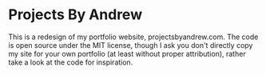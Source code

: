 # Projects By Andrew

This is a redesign of my portfolio website, projectsbyandrew.com.
The code is open source under the MIT license, though I ask you don't directly copy my site for your own portfolio (at least without proper attribution), rather take a look at the code for inspiration.

